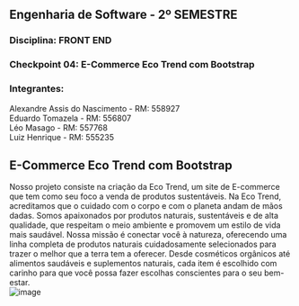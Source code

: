 ## Engenharia de Software - 2º SEMESTRE  
### Disciplina:  FRONT END 
### Checkpoint 04: E-Commerce Eco Trend com Bootstrap  
### Integrantes:  
Alexandre Assis do Nascimento - RM: 558927  
Eduardo Tomazela - RM: 556807  
Léo Masago - RM: 557768  
Luiz Henrique - RM: 555235

## E-Commerce Eco Trend com Bootstrap  

Nosso projeto consiste na criação da Eco Trend, um site de E-commerce que tem como seu foco a venda de produtos sustentáveis. Na Eco Trend, acreditamos que o cuidado com o corpo e com o planeta andam de mãos dadas. Somos apaixonados por produtos naturais, sustentáveis e de alta qualidade, que respeitam o meio ambiente e promovem um estilo de vida mais saudável. Nossa missão é conectar você à natureza, oferecendo uma linha completa de produtos naturais cuidadosamente selecionados para trazer o melhor que a terra tem a oferecer. Desde cosméticos orgânicos até alimentos saudáveis e suplementos naturais, cada item é escolhido com carinho para que você possa fazer escolhas conscientes para o seu bem-estar.  
![image](https://github.com/user-attachments/assets/0389b5c7-43e4-4c68-b046-fedecc35d51d)


